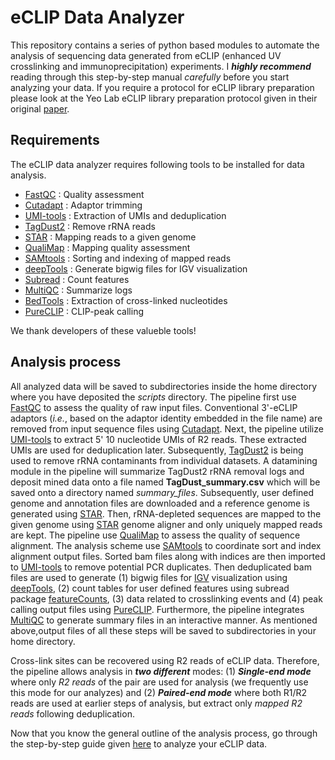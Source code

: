 # eCLIP Data Analyzer
This repository contains a series of python based modules to automate the analysis of sequencing data generated from eCLIP (enhanced UV crosslinking and immunoprecipitation) experiments. I ***highly recommend*** reading through this step-by-step manual *carefully* before you start analyzing your data. If you require a protocol for eCLIP library preparation please look at the Yeo Lab eCLIP library preparation protocol given in their original [paper](https://www.nature.com/articles/nmeth.3810).

## Requirements
The eCLIP data analyzer requires following tools to be installed for data analysis.

- [FastQC](https://www.bioinformatics.babraham.ac.uk/projects/fastqc/) : Quality assessment
- [Cutadapt](https://cutadapt.readthedocs.io/en/stable/) : Adaptor trimming
- [UMI-tools](https://github.com/CGATOxford/UMI-tools) : Extraction of UMIs and deduplication
- [TagDust2](http://tagdust.sourceforge.net/) : Remove rRNA reads
- [STAR](https://github.com/alexdobin/STAR) : Mapping reads to a given genome
- [QualiMap](http://qualimap.bioinfo.cipf.es/) : Mapping quality assessment
- [SAMtools](https://github.com/samtools/samtools) : Sorting and indexing of mapped reads
- [deepTools](https://github.com/deeptools/deepTools/) : Generate bigwig files for IGV visualization
- [Subread](http://subread.sourceforge.net/) : Count features
- [MultiQC](https://github.com/ewels/MultiQC) : Summarize logs
- [BedTools](https://github.com/arq5x/bedtools2) : Extraction of cross-linked nucleotides
- [PureCLIP](https://github.com/skrakau/PureCLIP) : CLIP-peak calling

We thank developers of these valueble tools!

## Analysis process
All analyzed data will be saved to subdirectories inside the home directory where you have deposited the *scripts* directory. The pipeline first use [FastQC](https://www.bioinformatics.babraham.ac.uk/projects/fastqc/) to assess the quality of raw input files. Conventional 3'-eCLIP adaptors (*i.e.*, based on the adaptor identity embedded in the file name) are removed from input sequence files using [Cutadapt](https://cutadapt.readthedocs.io/en/stable/). Next, the pipeline utilize [UMI-tools](https://github.com/CGATOxford/UMI-tools) to extract 5' 10 nucleotide UMIs of R2 reads. These extracted UMIs are used for deduplication later. Subsequently, [TagDust2](http://tagdust.sourceforge.net/) is being used to remove rRNA contaminants from individual datasets. A datamining module in the pipeline will summarize TagDust2 rRNA removal logs and deposit mined data onto a file named **TagDust_summary.csv** which will be saved onto a directory named *summary_files*. Subsequently, user defined genome and annotation files are downloaded and a reference genome is generated using [STAR](https://github.com/alexdobin/STAR). Then, rRNA-depleted sequences are mapped to the given genome using [STAR](https://github.com/alexdobin/STAR) genome aligner and only uniquely mapped reads are kept. The pipeline use [QualiMap](http://qualimap.bioinfo.cipf.es/) to assess the quality of sequence alignment. The analysis scheme use [SAMtools](https://github.com/samtools/samtools) to coordinate sort and index alignment output files. Sorted bam files along with indices are then imported to [UMI-tools](https://github.com/CGATOxford/UMI-tools) to remove potential PCR duplicates. Then deduplicated bam files are used to generate (1) bigwig files for [IGV](https://software.broadinstitute.org/software/igv/) visualization using [deepTools](https://github.com/deeptools/deepTools/), (2) count tables for user defined features using subread package [featureCounts](http://subread.sourceforge.net/), (3) data related to crosslinking events and (4) peak calling output files using [PureCLIP](https://github.com/skrakau/PureCLIP). Furthermore, the pipeline integrates [MultiQC](https://github.com/ewels/MultiQC) to generate summary files in an interactive manner. As mentioned above,output files of all these steps will be saved to subdirectories in your home directory.

Cross-link sites can be recovered using R2 reads of eCLIP data. Therefore, the pipeline allows analysis in ***two different*** modes: (1) ***Single-end mode*** where only *R2 reads* of the pair are used for analysis (we frequently use this mode for our analyzes) and (2) ***Paired-end mode*** where both R1/R2 reads are used at earlier steps of analysis, but extract only *mapped R2 reads* following deduplication.

Now that you know the general outline of the analysis process, go through the step-by-step guide given [here](https://github.com/jkkbuddika/eCLIP-Data-Analyzer/blob/master/USERGUIDE.md) to analyze your eCLIP data.
